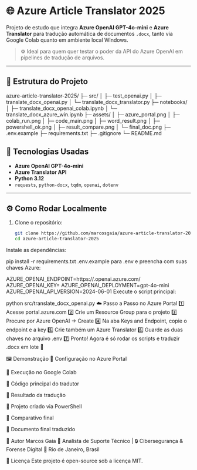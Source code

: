 # 🌐 Azure Article Translator 2025

Projeto de estudo que integra **Azure OpenAI GPT-4o-mini** e **Azure Translator** para tradução automática de documentos `.docx`, tanto via Google Colab quanto em ambiente local Windows.  
> ⚙️ Ideal para quem quer testar o poder da API do Azure OpenAI em pipelines de tradução de arquivos.

---

## 🚀 Estrutura do Projeto

azure-article-translator-2025/
├─ src/
│ ├─ test_openai.py
│ ├─ translate_docx_openai.py
│ └─ translate_docx_translator.py
├─ notebooks/
│ ├─ translate_docx_openai_colab.ipynb
│ └─ translate_docx_azure_win.ipynb
├─ assets/
│ ├─ azure_portal.png
│ ├─ colab_run.png
│ ├─ code_main.png
│ ├─ word_result.png
│ ├─ powershell_ok.png
│ ├─ result_compare.png
│ └─ final_doc.png
├─ .env.example
├─ requirements.txt
├─ .gitignore
└─ README.md
## 🧠 Tecnologias Usadas
- **Azure OpenAI GPT-4o-mini**
- **Azure Translator API**
- **Python 3.12**
- `requests`, `python-docx`, `tqdm`, `openai`, `dotenv`

---

## ⚙️ Como Rodar Localmente

1. Clone o repositório:
   ```bash
   git clone https://github.com/marcosgaia/azure-article-translator-2025.git
   cd azure-article-translator-2025
Instale as dependências:


pip install -r requirements.txt
.env.example para .env e preencha com suas chaves Azure:


AZURE_OPENAI_ENDPOINT=https://<seu-endpoint>.openai.azure.com/
AZURE_OPENAI_KEY=<sua-chave>
AZURE_OPENAI_DEPLOYMENT=gpt-4o-mini
AZURE_OPENAI_API_VERSION=2024-06-01
Execute o script principal:


python src/translate_docx_openai.py
☁️ Passo a Passo no Azure Portal
1️⃣ Acesse portal.azure.com
2️⃣ Crie um Resource Group para o projeto
3️⃣ Procure por Azure OpenAI → Create
4️⃣ Na aba Keys and Endpoint, copie o endpoint e a key
5️⃣ Crie também um Azure Translator
6️⃣ Guarde as duas chaves no arquivo .env
7️⃣ Pronto! Agora é só rodar os scripts e traduzir .docx em lote 🎯

🖼️ Demonstração
🔹 Configuração no Azure Portal

🔹 Execução no Google Colab

🔹 Código principal do tradutor

🔹 Resultado da tradução

🔹 Projeto criado via PowerShell

🔹 Comparativo final

🔹 Documento final traduzido

🧩 Autor
Marcos Gaia
💼 Analista de Suporte Técnico | 🔒 Cibersegurança & Forense Digital
📍 Rio de Janeiro, Brasil



🧭 Licença
Este projeto é open-source sob a licença MIT.


